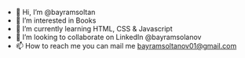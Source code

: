 - 👋 Hi, I’m @bayramsoltan
- 👀 I’m interested in Books
- 🌱 I’m currently learning HTML, CSS & Javascript
- 💞️ I’m looking to collaborate on LinkedIn @bayramsolanov
- 📫 How to reach me you can mail me bayramsoltanov01@gmail.com

<!---
mervezi/mervezi is a ✨ special ✨ repository because its `README.md` (this file) appears on your GitHub profile.
You can click the Preview link to take a look at your changes.
--->
